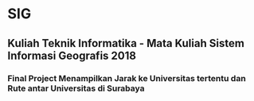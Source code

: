 # SIG
## Kuliah Teknik Informatika - Mata Kuliah Sistem Informasi Geografis 2018
### Final Project Menampilkan Jarak ke Universitas tertentu dan Rute antar Universitas di Surabaya

